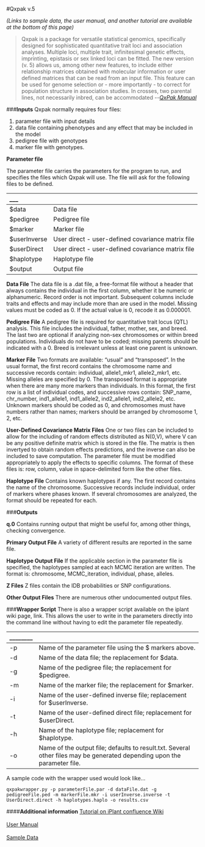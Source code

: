 #Qxpak v.5

*(Links to sample data, the user manual, and another tutorial are available at the bottom of this page)*


>Qxpak is a package for versatile statistical genomics, specifically designed for sophisticated quantitative trait loci and association analyses. Multiple loci, multiple trait, infinitesimal genetic effects, imprinting, epistasis or sex linked loci can be fitted. The new version (v. 5) allows us, among other new features, to include either relationship matrices obtained with molecular information or user defined matrices that can be read from an input file. This feature can be used for genome selection or - more importantly - to correct for population structure in association studies. In crosses, two parental lines, not necessarily inbred, can be accommodated --<cite>[QxPak Manual](http://nce.ads.uga.edu/~ignacy/numpub/blupf90/docs/qxpak.pdf)</cite>

###**Inputs**
Qxpak normally requires four files: 

1. parameter file with input details
2. data file containing phenotypes and any effect that may be included in the model
3. pedigree file with genotypes
4.  marker file with genotypes.



**Parameter file**

The parameter file carries the parameters for the program to run, and specifies the files which Qxpak will use. The file will ask for the following files to be defined. 

|      ___  |                |
|:----------|:-------------  |
| $data     | Data file      |
| $pedigree |  Pedigree file |
| $marker   |   Marker file  |
|$userInverse | User direct - user-defined covariance matrix file |
|$userDirect|User direct - user-defined covariance matrix file|
|$haplotype|Haplotype file|
|$output   |Output file |


**Data File**
The data file is a .dat file, a free-format file without a header that always contains the individual in the first column, whether it be numeric or alphanumeric. Record order is not important. Subsequent columns include traits and effects and may include more than are used in the model.
Missing values must be coded as 0. If the actual value is 0, recode it as 0.000001.

**Pedigree File**
A pedigree file is required for quantitative trait locus (QTL) analysis. This file includes the individual, father, mother, sex, and breed. The last two are optional if analyzing non-sex chromosomes or within breed populations. Individuals do not have to be coded; missing parents should be indicated with a 0. Breed is irrelevant unless at least one parent is unknown.

**Marker File**
Two formats are available: “usual” and “transposed”. In the usual format, the first record contains the chromosome name and successive records contain: individual, allele1_mkr1, allele2_mkr1, etc. Missing alleles are specified by 0.
The transposed format is appropriate when there are many more markers than individuals. In this format, the first row is a list of individual codes, and successive rows contain: SNP_name, chr_number, ind1_allele1, ind1_allele2, ind2_allele1, ind2_allele2, etc. Unknown markers should be coded as 0, and chromosomes must have numbers rather than names; markers should be arranged by chromosome 1, 2, etc.

**User-Defined Covariance Matrix Files**
One or two files can be included to allow for the including of random effects distributed as N(0,V), where V can be any positive definite matrix which is stored in the file. The matrix is then invertyed to obtain random effects predictions, and the inverse can also be included to save computation. The parameter file must be modified appropriately to apply the effects to specific columns.
The format of these files is: row, column, value in space-delimited form like the other files.

**Haplotype File**
Contains known haplotypes if any. The first record contains the name of the chromosome. Successive records include individual, order of markers where phases known. If several chromosomes are analyzed, the format should be repeated for each.

###**Outputs**

**q.0**
Contains running output that might be useful for, among other things, checking convergence.

**Primary Output File**
A variety of different results are reported in the same file.

**Haplotype Output File**
If the applicable section in the parameter file is specified, the haplotypes sampled at each MCMC iteration are written. The format is: chromosome, MCMC_iteration, individual, phase, alleles.

**Z Files**
Z files contain the IDB probabilities or SNP configurations.

**Other Output Files**
There are numerous other undocumented output files.

###**Wrapper Script**
There is also a wrapper script available on the iplant wiki page, link.
This allows the user to write in the parameters directly into the command line without having to edit the parameter file repeatedly. 

|      ________  |                |
|:---------------|:-------------  |
| -p|Name of the parameter file using the $ markers above.|
| -d|Name of the data file; the replacement for $data.|
| -g|Name of the pedigree file; the replacement for $pedigree.|
|-m|Name of the marker file; the replacement for $marker.
|-i|Name of the user-defined inverse file; replacement for $userInverse.|
|-t| Name of the user-defined direct file; replacement for $userDirect.|
|-h |Name of the haplotype file; replacement for $haplotype.
|-o|Name of the output file; defaults to result.txt. Several other files may be generated depending upon the parameter file.|

A sample code with the wrapper used would look like… 
 

    qxpakwrapper.py -p parameterFile.par -d dataFile.dat -g pedigreeFile.ped -m markerFile.mkr -i userInverse.inverse -t UserDirect.direct -h haplotypes.haplo -o results.csv

####**Additional information** 
[Tutorial on iPlant confluence Wiki](https://pods.iplantcollaborative.org/wiki/display/DEapps/Qxpak)<br></br>
[User Manual](http://nce.ads.uga.edu/~ignacy/numpub/blupf90/docs/qxpak.pdf)<br></br>
[Sample Data](http://mirrors.iplantcollaborative.org/browse/iplant/home/shared/iplantcollaborative/example_data/qxpak)
